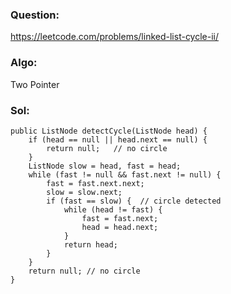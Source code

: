 ### Question:
https://leetcode.com/problems/linked-list-cycle-ii/

### Algo:
Two Pointer

### Sol:
```
public ListNode detectCycle(ListNode head) {
    if (head == null || head.next == null) {
        return null;   // no circle
    }
    ListNode slow = head, fast = head;
    while (fast != null && fast.next != null) {
        fast = fast.next.next;
        slow = slow.next;
        if (fast == slow) {  // circle detected
            while (head != fast) {
                fast = fast.next;
                head = head.next;
            }
            return head;
        }
    }
    return null; // no circle
}
```
